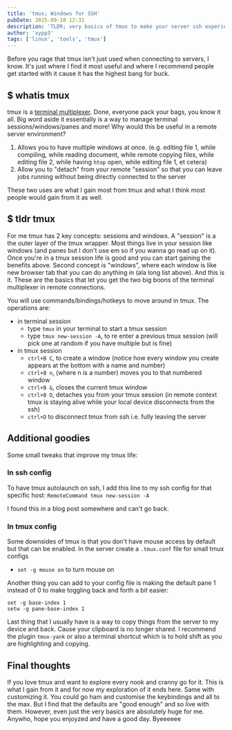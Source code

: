 ```yaml
---
title: 'tmux; Windows for SSH'
pubDate: 2025-09-18 12:31
description: 'TLDR; very basics of tmux to make your server ssh experience a bajillion times smoother'
author: 'xypp3'
tags: ['linux', 'tools', 'tmux']
---
```


Before you rage that tmux isn't just used when connecting to servers, I know. It's just where I find it most useful and where I recommend people get started with it cause it has the highest bang for buck.

## $ whatis tmux
tmux is a [terminal multiplexer](https://github.com/tmux/tmux/wiki/Getting-Started). Done, everyone pack your bags, you know it all. Big word aside it essentially is a way to manage terminal sessions/windows/panes and more! Why would this be useful in a remote server environment?
1. Allows you to have multiple windows at once. (e.g. editing file 1, while compiling, while reading document, while remote copying files, while editing file 2, while having `htop` open, while editing file 1, et cetera)
2. Allow you to "detach" from your remote "session" so that you can leave jobs running without being directly connected to the server

These two uses are what I gain most from tmux and what I think most people would gain from it as well.

## $ tldr tmux
For me tmux has 2 key concepts: sessions and windows. A "session" is a the outer layer of the tmux wrapper. Most things live in your session like windows (and panes but I don't use em so if you wanna go read up on it). Once you're in a tmux session life is good and you can start gaining the benefits above. Second concept is "windows", where each window is like new browser tab that you can do anything in (ala long list above). And this is it. These are the basics that let you get the two big boons of the terminal multiplexer in remote connections.

You will use commands/bindings/hotkeys to move around in tmux. The operations are:
- in terminal session
    - type `tmux` in your terminal to start a tmux session
    - type `tmux new-session -A`, to re enter a previous tmux session (will pick one at random if you have multiple but is fine)
- in tmux session
    - `ctrl+B C`, to create a window (notice how every window you create appears at the bottom with a name and number)
    - `ctrl+B n`, (where n is a number) moves you to that numbered window
    - `ctrl+B &`, closes the current tmux window
    - `ctrl+B D`, detaches you from your tmux session (in remote context tmux is staying alive while your local device disconnects from the ssh)
    - `ctrl+D` to disconnect tmux from ssh i.e. fully leaving the server

## Additional goodies
Some small tweaks that improve my tmux life:

### In ssh config
To have tmux autolaunch on ssh, I add this line to my ssh config for that specific host:
`RemoteCommand tmux new-session -A`

I found this in a blog post somewhere and can't go back.

### In tmux config
Some downsides of tmux is that you don't have mouse access by default but that can be enabled. In the server create a `.tmux.conf` file for small tmux configs
- `set -g mouse on` to turn mouse on

Another thing you can add to your config file is making the default pane 1 instead of 0 to make toggling back and forth a bit easier:
```
set -g base-index 1
setw -g pane-base-index 1 
```

Last thing that I usually have is a way to copy things from the server to my device and back. Cause your clipboard is no longer shared. I recommend the plugin `tmux-yank` or also a terminal shortcut which is to hold shift as you are highlighting and copying.

## Final thoughts
If you love tmux and want to explore every nook and cranny go for it. This is what I gain from it and for now my exploration of it ends here. Same with customizing it. You could go ham and customise the keybindings and all to the max. But I find that the defaults are "good enough" and so live with them. However, even just the very basics are absolutely huge for me. Anywho, hope you enjoyzed and have a good day. Byeeeeee
